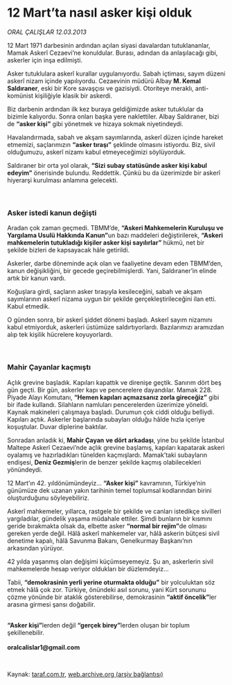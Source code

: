 # 12 Mart’ta nasıl asker kişi olduk

*ORAL ÇALIŞLAR 12.03.2013*

<div class="yazi"><p>12 Mart 1971 darbesinin ardından açılan siyasi davalardan tutuklananlar, Mamak Askerî Cezaevi’ne konuldular. Burası, adından da anlaşılacağı gibi, askerler için inşa edilmişti.</p>
<p>Asker tutuklulara askerî kurallar uygulanıyordu. Sabah içtiması, sayım düzeni askerî nizam içinde yapılıyordu. Cezaevinin müdürü Albay <b>M. Kemal Saldıraner</b>, eski bir Kore savaşçısı ve gazisiydi. Otoriteye meraklı, anti-komünist kişiliğiyle klasik bir askerdi.</p>
<p>Biz darbenin ardından ilk kez buraya geldiğimizde asker tutuklular da bizimle kalıyordu. Sonra onları başka yere naklettiler. Albay Saldıraner, bizi de <b>“asker kişi”</b> gibi yönetmek ve hizaya sokmak niyetindeydi.</p>
<p>Havalandırmada, sabah ve akşam sayımlarında, askerî düzen içinde hareket etmemizi, saçlarımızın <b>“asker tıraşı”</b> şeklinde olmasını istiyordu. Biz, sivil olduğumuzu, askerî nizamı kabul etmeyeceğimizi söylüyorduk.</p>
<p>Saldıraner bir orta yol olarak, <b>“Sizi subay statüsünde asker kişi kabul edeyim”</b> önerisinde bulundu. Reddettik. Çünkü bu da üzerimizde bir askerî hiyerarşi kurulması anlamına gelecekti.<br/><br/><br/></p>
<h3>Asker istedi kanun değişti</h3>
<p>Aradan çok zaman geçmedi. TBMM’de, <b>“Askeri Mahkemelerin Kuruluşu ve Yargılama Usulü Hakkında Kanun”</b>un bazı maddeleri değiştirilerek, <b>“Askeri mahkemelerin tutukladığı kişiler asker kişi sayılırlar”</b> hükmü, net bir şekilde bizleri de kapsayacak hâle getirildi.</p>
<p>Askerler, darbe döneminde açık olan ve faaliyetine devam eden TBMM’den, kanun değişikliğini, bir gecede geçirebilmişlerdi. Yani, Saldıraner’in elinde artık bir kanun vardı.</p>
<p>Koğuşlara girdi, saçların asker tıraşıyla kesileceğini, sabah ve akşam sayımlarının askerî nizama uygun bir şekilde gerçekleştirileceğini ilan etti. Kabul etmedik.</p>
<p>O günden sonra, bir askerî şiddet dönemi başladı. Askerî sayım nizamını kabul etmiyorduk, askerleri üstümüze saldırtıyorlardı. Bazılarımızı aramızdan alıp tek kişilik hücrelere koyuyorlardı.<br/><br/><br/></p>
<h3>Mahir Çayanlar kaçmıştı</h3>
<p>Açlık grevine başladık. Kapıları kapattık ve direnişe geçtik. Sanırım dört beş gün geçti. Bir gün, askerler kapı ve pencerelere dayandılar. Mamak 228. Piyade Alayı Komutanı, <b>“Hemen kapıları açmazsanız zorla gireceğiz”</b> gibi bir ifade kullandı. Silahların namluları pencerelerden üzerimize yöneldi. Kaynak makineleri çalışmaya başladı. Durumun çok ciddi olduğu belliydi. Kapıları açtık. Askerler başlarında subayları olduğu hâlde hızla içeriye koşuştular. Duvar diplerine baktılar.</p>
<p>Sonradan anladık ki, <b>Mahir Çayan</b> <b>ve dört arkadaşı</b>, yine bu şekilde İstanbul Maltepe Askerî Cezaevi’nde açlık grevine başlamış, kapıları kapatarak askeri oyalamış ve hazırladıkları tünelden kaçmışlardı. Mamak’taki subayların endişesi, <b>Deniz Gezmiş</b>lerin de benzer şekilde kaçmış olabilecekleri yönündeydi. </p>
<p>12 Mart’ın 42. yıldönümündeyiz... <b>“Asker kişi”</b> kavramının, Türkiye’nin günümüze dek uzanan yakın tarihinin temel toplumsal kodlarından birini oluşturduğunu söyleyebiliriz.</p>
<p>Askerî mahkemeler, yıllarca, rastgele bir şekilde ve canları istedikçe sivilleri yargıladılar, gündelik yaşama müdahale ettiler. Şimdi bunların bir kısmını geride bırakmakta olsak da, elbette asker <b>“normal bir rejim”</b>de olması gereken yerde değil. Hâlâ askerî mahkemeler var, hâlâ askerin bütçesi sivil denetime kapalı, hâlâ Savunma Bakanı, Genelkurmay Başkanı’nın arkasından yürüyor.</p>
<p>42 yılda yaşanmış olan değişimi küçümseyemeyiz. Şu an, askerlerin sivil mahkemelerde hesap veriyor oldukları bir düzlemdeyiz... </p>
<p>Tabii, <b>“demokrasinin yerli yerine oturmakta olduğu”</b> bir yolculuktan söz etmek hâlâ çok zor. Türkiye, önündeki asıl sorunu, yani Kürt sorununu çözme yönünde bir ataklık gösterebilirse, demokrasinin <b>“aktif öncelik”</b>ler arasına girmesi şansı doğabilir. </p>
<p><b><br/>“Asker kişi”</b>lerden değil <b>“gerçek birey”</b>lerden oluşan bir toplum şekillenebilir.<br/><br/><b>oralcalislar1@gmail.com</b></p>
<p> </p>
</div>

Kaynak: [taraf.com.tr](http://www.taraf.com.tr:80/oral-calislar/makale-12-mart-ta-nasil-asker-kisi-olduk.htm), [web.archive.org (arşiv bağlantısı)](http://web.archive.org/web/20130313211008/http://www.taraf.com.tr:80/oral-calislar/makale-12-mart-ta-nasil-asker-kisi-olduk.htm)
